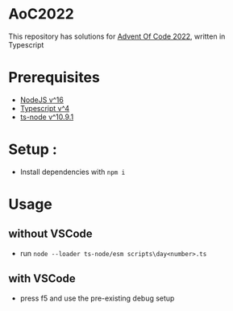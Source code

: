 # AoC2022
This repository has solutions for [Advent Of Code 2022](https://adventofcode.com/2022), written in Typescript

# Prerequisites
- [NodeJS v^16](https://nodejs.org/en/)
- [Typescript v^4](https://www.npmjs.com/package/typescript)
- [ts-node v^10.9.1](https://www.npmjs.com/package/ts-node)

# Setup : 
- Install dependencies with `npm i`


# Usage

## without VSCode
- run `node --loader ts-node/esm scripts\day<number>.ts`

## with VSCode
- press f5 and use the pre-existing debug setup